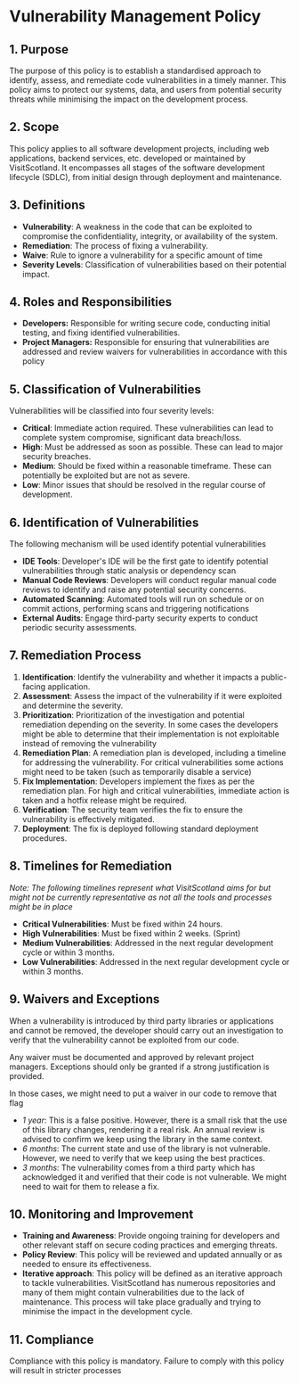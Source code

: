 Vulnerability Management Policy
===============================

## 1. Purpose
The purpose of this policy is to establish a standardised approach to identify, assess, and remediate code 
vulnerabilities in a timely manner. This policy aims to protect our systems, data, and users from potential security 
threats while minimising the impact on the
development process.

## 2. Scope
This policy applies to all software development projects, including web applications, backend services, etc.  developed 
or maintained by VisitScotland. It encompasses all stages of the software development lifecycle (SDLC), from initial 
design through deployment and maintenance.

## 3. Definitions
- **Vulnerability**: A weakness in the code that can be exploited to compromise the confidentiality, integrity, or 
  availability of the system.
- **Remediation**: The process of fixing a vulnerability.
- **Waive**: Rule to ignore a vulnerability for a specific amount of time
- **Severity Levels**: Classification of vulnerabilities based on their potential impact.

## 4. Roles and Responsibilities
- **Developers:** Responsible for writing secure code, conducting initial testing, and fixing identified vulnerabilities.
- **Project Managers:** Responsible for ensuring that vulnerabilities are addressed and review waivers for 
  vulnerabilities in accordance with this policy

## 5. Classification of Vulnerabilities
Vulnerabilities will be classified into four severity levels:
- **Critical**: Immediate action required. These vulnerabilities can lead to complete system compromise, significant 
  data breach/loss.
- **High**: Must be addressed as soon as possible. These can lead to major security breaches.
- **Medium**: Should be fixed within a reasonable timeframe. These can potentially be exploited but are not as severe.
- **Low**: Minor issues that should be resolved in the regular course of development.

## 6. Identification of Vulnerabilities
The following mechanism will be used identify potential vulnerabilities
- **IDE Tools**: Developer's IDE will be the first gate to identify potential vulnerabilities through static analysis 
  or dependency scan
- **Manual Code Reviews**: Developers will conduct regular manual code reviews to identify and raise any potential 
  security concerns.
- **Automated Scanning**: Automated tools will run on schedule or on commit actions, performing scans and triggering 
  notifications
- **External Audits**: Engage third-party security experts to conduct periodic security assessments.

## 7. Remediation Process
1. **Identification**: Identify the vulnerability and whether it impacts a public-facing application.
2. **Assessment**: Assess the impact of the vulnerability if it were exploited and determine the severity.
3. **Prioritization**: Prioritization of the investigation and potential remediation depending on the severity. In some 
   cases the developers might be able to determine that their implementation is not exploitable instead of removing the 
   vulnerability
4. **Remediation Plan**: A remediation plan is developed, including a timeline for addressing the vulnerability. For 
   critical vulnerabilities some actions might need to be taken (such as temporarily disable a service)
5. **Fix Implementation**: Developers implement the fixes as per the remediation plan. For high and critical 
   vulnerabilities, immediate action is taken and a hotfix release might be required.
6. **Verification**: The security team verifies the fix to ensure the vulnerability is effectively mitigated.
7. **Deployment**: The fix is deployed following standard deployment procedures.

## 8. Timelines for Remediation
*Note: The following timelines represent what VisitScotland aims for but might not be currently representative as not 
all the tools and processes might be in place*

- **Critical Vulnerabilities**: Must be fixed within 24 hours.
- **High Vulnerabilities**: Must be fixed within 2 weeks. (Sprint)
- **Medium Vulnerabilities**: Addressed in the next regular development cycle or within 3 months.
- **Low Vulnerabilities**: Addressed in the next regular development cycle or within 3 months.

## 9. Waivers and Exceptions
When a vulnerability is introduced by third party libraries or applications and cannot be removed, the developer should 
carry out an investigation to verify that the vulnerability cannot be exploited from our code.

Any waiver must be documented and approved by relevant project managers. Exceptions should only be granted if a strong 
justification is provided.

In those cases, we might need to put a waiver in our code to remove that  flag

- *1 year*: This is a false positive. However, there is a small risk that the use of this library changes, rendering it 
  a real risk. An annual review is advised to confirm we keep using the library in the same context.
- *6 months*: The current state and use of the library is not vulnerable.  However, we need to verify that we keep using
  the best practices.
- *3 months*: The vulnerability comes from a third party which has acknowledged it and verified that their code is not 
  vulnerable. We might need to wait for them to release a fix.

## 10. Monitoring and Improvement
- **Training and Awareness**: Provide ongoing training for developers and other relevant staff on secure coding 
  practices and emerging threats.
- **Policy Review**: This policy will be reviewed and updated annually or as needed to ensure its effectiveness.
- **Iterative approach**: This policy will be defined as an iterative approach to tackle vulnerabilities. VisitScotland 
  has numerous repositories and many of them might contain vulnerabilities due to the lack of maintenance. This process 
  will take place gradually and trying to minimise the impact in the development cycle.

## 11. Compliance
Compliance with this policy is mandatory. Failure to comply with this policy will result in stricter processes
